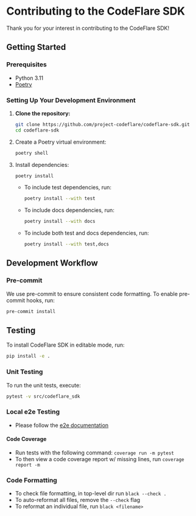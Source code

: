 # Contributing to the CodeFlare SDK

Thank you for your interest in contributing to the CodeFlare SDK!

## Getting Started

### Prerequisites

- Python 3.11
- [Poetry](https://python-poetry.org/)

### Setting Up Your Development Environment

1. **Clone the repository:**

   ```sh
   git clone https://github.com/project-codeflare/codeflare-sdk.git
   cd codeflare-sdk
   ```

2. Create a Poetry virtual environment:

   ```sh
   poetry shell
   ```

3. Install dependencies:

   ```sh
   poetry install
   ```

    - To include test dependencies, run:

      ```sh
      poetry install --with test
      ```

    - To include docs dependencies, run:

      ```sh
      poetry install --with docs
      ```

    - To include both test and docs dependencies, run:

      ```sh
      poetry install --with test,docs
      ```

## Development Workflow

### Pre-commit

We use pre-commit to ensure consistent code formatting. To enable pre-commit hooks, run:

```sh
pre-commit install
```

## Testing

To install CodeFlare SDK in editable mode, run:

```sh
pip install -e .
```

### Unit Testing

To run the unit tests, execute:

```sh
pytest -v src/codeflare_sdk
```

### Local e2e Testing

- Please follow the [e2e documentation](https://github.com/project-codeflare/codeflare-sdk/blob/main/docs/e2e.md)

#### Code Coverage

- Run tests with the following command: `coverage run -m pytest`
- To then view a code coverage report w/ missing lines, run `coverage report -m`

### Code Formatting

- To check file formatting, in top-level dir run `black --check .`
- To auto-reformat all files, remove the `--check` flag
- To reformat an individual file, run `black <filename>`
